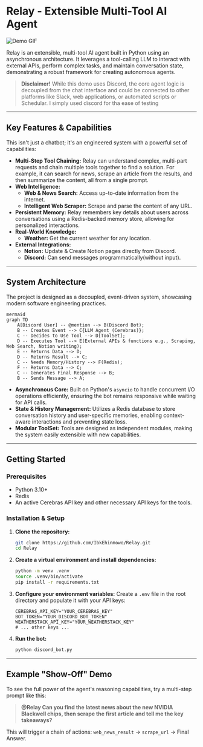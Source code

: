 <!-- @format -->

# Relay - Extensible Multi-Tool AI Agent

![Demo GIF](https://your-gif-url-here.com/demo.gif) <!-- Replace with a link to your demo GIF -->

Relay is an extensible, multi-tool AI agent built in Python using an asynchronous architecture. It leverages a tool-calling LLM to interact with external APIs, perform complex tasks, and maintain conversation state, demonstrating a robust framework for creating autonomous agents.

> **Disclaimer!** While this demo uses Discord, the core agent logic is decoupled from the chat interface and could be connected to other platforms like Slack, web applications, or automated scripts or Schedular. I simply used discord for tha ease of testing

---

## Key Features & Capabilities

This isn't just a chatbot; it's an engineered system with a powerful set of capabilities:

- **Multi-Step Tool Chaining:** Relay can understand complex, multi-part requests and chain multiple tools together to find a solution. For example, it can search for news, scrape an article from the results, and then summarize the content, all from a single prompt.
- **Web Intelligence:**
  - **Web & News Search:** Access up-to-date information from the internet.
  - **Intelligent Web Scraper:** Scrape and parse the content of any URL.
- **Persistent Memory:** Relay remembers key details about users across conversations using a Redis-backed memory store, allowing for personalized interactions.
- **Real-World Knowledge:**
  - **Weather:** Get the current weather for any location.
- **External Integrations:**
  - **Notion:** Update & Create Notion pages directly from Discord.
  - **Discord:** Can send messages programmatically(without input).

---

## System Architecture

The project is designed as a decoupled, event-driven system, showcasing modern software engineering practices.

```
mermaid
graph TD
    A[Discord User] -- @mention --> B(Discord Bot);
    B -- Creates Event --> C{LLM Agent (Cerebras)};
    C -- Decides to Use Tool --> D[ToolSet];
    D -- Executes Tool --> E(External APIs & functions e.g., Scraping, Web Search, Notion writing);
    E -- Returns Data --> D;
    D -- Returns Result --> C;
    C -- Needs Memory/History --> F(Redis);
    F -- Returns Data --> C;
    C -- Generates Final Response --> B;
    B -- Sends Message --> A;
```

- **Asynchronous Core:** Built on Python's `asyncio` to handle concurrent I/O operations efficiently, ensuring the bot remains responsive while waiting for API calls.
- **State & History Management:** Utilizes a Redis database to store conversation history and user-specific memories, enabling context-aware interactions and preventing state loss.
- **Modular ToolSet:** Tools are designed as independent modules, making the system easily extensible with new capabilities.

---

## Getting Started

### Prerequisites

- Python 3.10+
- Redis
- An active Cerebras API key and other necessary API keys for the tools.

### Installation & Setup

1.  **Clone the repository:**

    ```bash
    git clone https://github.com/IbkEhinmowo/Relay.git
    cd Relay
    ```

2.  **Create a virtual environment and install dependencies:**

    ```bash
    python -m venv .venv
    source .venv/bin/activate
    pip install -r requirements.txt
    ```

3.  **Configure your environment variables:**
    Create a `.env` file in the root directory and populate it with your API keys:

    ```
    CEREBRAS_API_KEY="YOUR_CEREBRAS_KEY"
    BOT_TOKEN="YOUR_DISCORD_BOT_TOKEN"
    WEATHERSTACK_API_KEY="YOUR_WEATHERSTACK_KEY"
    # ... other keys ...
    ```

4.  **Run the bot:**
    ```bash
    python discord_bot.py
    ```

---

## Example "Show-Off" Demo

To see the full power of the agent's reasoning capabilities, try a multi-step prompt like this:

> **@Relay Can you find the latest news about the new NVIDIA Blackwell chips, then scrape the first article and tell me the key takeaways?**

This will trigger a chain of actions: `web_news_result` -> `scrape_url` -> Final Answer.
